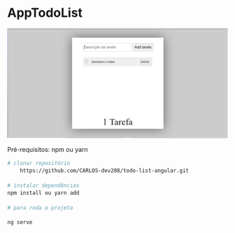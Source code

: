 # AppTodoList
 
 
![Todo list](https://github.com/CARLOS-dev208/todo-list-angular/blob/main/src/assets/Screenshot_1.png)

Pré-requisitos: npm ou yarn
```bash
# clonar repositório
    https://github.com/CARLOS-dev208/todo-list-angular.git

# instalar dependências
npm install ou yarn add

# para roda o projeto

ng serve
```
